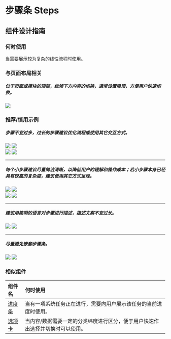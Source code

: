 # 步骤条 Steps

## 组件设计指南

### 何时使用

当需要展示较为复杂的线性流程时使用。

### 与页面布局相关

##### 位于页面或模块的顶部，统领下方内容的切换，通常设置吸顶，方便用户快速切换。
<div class="legend">
 <div class="item">
   <img src="https://tdesign.gtimg.com/site/design/mobile-guide/steps/steps-1.png" />
 </div>
</div>


### 推荐/慎用示例

##### 步骤不宜过多，过长的步骤建议优化流程或使用其它交互方式。

<div class="legend">
  <div class="item">
    <img src="https://tdesign.gtimg.com/site/design/mobile-guide/steps/steps-2.png" />
    <img class="tag" src="https://tdesign.gtimg.com/site/doc/good.png" />
  </div>

  <div class="item">
    <img src="https://tdesign.gtimg.com/site/design/mobile-guide/steps/steps-3.png" />
    <img class="tag" src="https://tdesign.gtimg.com/site/doc/bad.png" />
  </div>
</div>

<hr />

##### 每个小步骤建议尽量简洁清晰，以降低用户的理解和操作成本；若小步骤本身已经具有较高的复杂度，建议使用其它方式呈现。

<div class="legend">
  <div class="item">
    <img src="https://tdesign.gtimg.com/site/design/mobile-guide/steps/steps-4.png" />
    <img class="tag" src="https://tdesign.gtimg.com/site/doc/good.png" />
  </div>

  <div class="item">
    <img src="https://tdesign.gtimg.com/site/design/mobile-guide/steps/steps-5.png" />
    <img class="tag" src="https://tdesign.gtimg.com/site/doc/bad.png" />
  </div>
</div>

<hr />

##### 建议用简明的语言对步骤进行描述，描述文案不宜过长。

<div class="item">
  <img src="https://tdesign.gtimg.com/site/design/mobile-guide/steps/steps-6.png" />
  <img class="tag" src="https://tdesign.gtimg.com/site/doc/bad.png" />
</div>

<hr />

##### 尽量避免嵌套步骤条。
<div class="legend">
  <div class="item">
    <img src="https://tdesign.gtimg.com/site/design/mobile-guide/steps/steps-7.png" />
    <img class="tag" src="https://tdesign.gtimg.com/site/doc/bad.png" />
  </div>
</div>


### 相似组件

| 组件名               | 何时使用                                                                      |
| :------------------- | :---------------------------------------------------------------------------- |
| [进度条](./progress) | 当有一项系统任务正在进行，需要向用户展示该任务的当前进度时使用。              |
| [选项卡](./tabs)     | 当内容/数据需要一定的分类纬度进行区分，便于用户快速作出选择并切换时可以使用。 |

